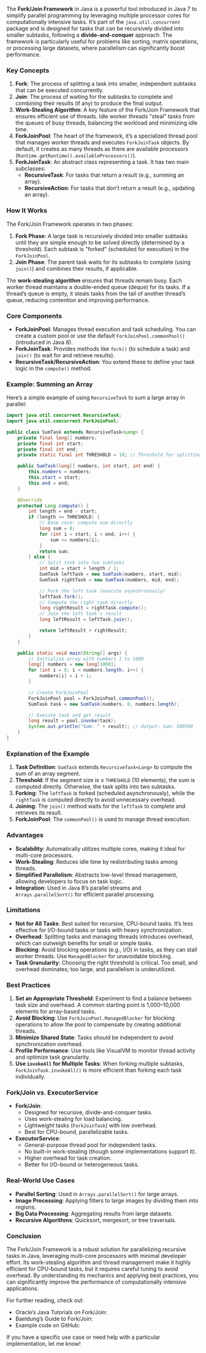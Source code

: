 The **Fork/Join Framework** in Java is a powerful tool introduced in Java 7 to simplify parallel programming by leveraging multiple processor cores for computationally intensive tasks. It’s part of the `java.util.concurrent` package and is designed for tasks that can be recursively divided into smaller subtasks, following a **divide-and-conquer** approach. The framework is particularly useful for problems like sorting, matrix operations, or processing large datasets, where parallelism can significantly boost performance.

### Key Concepts
1. **Fork**: The process of splitting a task into smaller, independent subtasks that can be executed concurrently.
2. **Join**: The process of waiting for the subtasks to complete and combining their results (if any) to produce the final output.
3. **Work-Stealing Algorithm**: A key feature of the Fork/Join Framework that ensures efficient use of threads. Idle worker threads "steal" tasks from the queues of busy threads, balancing the workload and minimizing idle time.
4. **ForkJoinPool**: The heart of the framework, it’s a specialized thread pool that manages worker threads and executes `ForkJoinTask` objects. By default, it creates as many threads as there are available processors (`Runtime.getRuntime().availableProcessors()`).
5. **ForkJoinTask**: An abstract class representing a task. It has two main subclasses:
   - **RecursiveTask<V>**: For tasks that return a result (e.g., summing an array).
   - **RecursiveAction**: For tasks that don’t return a result (e.g., updating an array).

### How It Works
The Fork/Join Framework operates in two phases:
1. **Fork Phase**: A large task is recursively divided into smaller subtasks until they are simple enough to be solved directly (determined by a threshold). Each subtask is "forked" (scheduled for execution) in the `ForkJoinPool`.
2. **Join Phase**: The parent task waits for its subtasks to complete (using `join()`) and combines their results, if applicable.

The **work-stealing algorithm** ensures that threads remain busy. Each worker thread maintains a double-ended queue (deque) for its tasks. If a thread’s queue is empty, it steals tasks from the tail of another thread’s queue, reducing contention and improving performance.

### Core Components
- **ForkJoinPool**: Manages thread execution and task scheduling. You can create a custom pool or use the default `ForkJoinPool.commonPool()` (introduced in Java 8).
- **ForkJoinTask**: Provides methods like `fork()` (to schedule a task) and `join()` (to wait for and retrieve results).
- **RecursiveTask/RecursiveAction**: You extend these to define your task logic in the `compute()` method.

### Example: Summing an Array
Here’s a simple example of using `RecursiveTask` to sum a large array in parallel:

```java
import java.util.concurrent.RecursiveTask;
import java.util.concurrent.ForkJoinPool;

public class SumTask extends RecursiveTask<Long> {
    private final long[] numbers;
    private final int start;
    private final int end;
    private static final int THRESHOLD = 10; // Threshold for splitting tasks

    public SumTask(long[] numbers, int start, int end) {
        this.numbers = numbers;
        this.start = start;
        this.end = end;
    }

    @Override
    protected Long compute() {
        int length = end - start;
        if (length <= THRESHOLD) {
            // Base case: compute sum directly
            long sum = 0;
            for (int i = start; i < end; i++) {
                sum += numbers[i];
            }
            return sum;
        } else {
            // Split task into two subtasks
            int mid = start + length / 2;
            SumTask leftTask = new SumTask(numbers, start, mid);
            SumTask rightTask = new SumTask(numbers, mid, end);

            // Fork the left task (execute asynchronously)
            leftTask.fork();
            // Compute the right task directly
            long rightResult = rightTask.compute();
            // Join the left task’s result
            long leftResult = leftTask.join();

            return leftResult + rightResult;
        }
    }

    public static void main(String[] args) {
        // Initialize array with numbers 1 to 1000
        long[] numbers = new long[1000];
        for (int i = 0; i < numbers.length; i++) {
            numbers[i] = i + 1;
        }

        // Create ForkJoinPool
        ForkJoinPool pool = ForkJoinPool.commonPool();
        SumTask task = new SumTask(numbers, 0, numbers.length);

        // Execute task and get result
        long result = pool.invoke(task);
        System.out.println("Sum: " + result); // Output: Sum: 500500
    }
}
```

### Explanation of the Example
1. **Task Definition**: `SumTask` extends `RecursiveTask<Long>` to compute the sum of an array segment.
2. **Threshold**: If the segment size is ≤ `THRESHOLD` (10 elements), the sum is computed directly. Otherwise, the task splits into two subtasks.
3. **Forking**: The `leftTask` is forked (scheduled asynchronously), while the `rightTask` is computed directly to avoid unnecessary overhead.
4. **Joining**: The `join()` method waits for the `leftTask` to complete and retrieves its result.
5. **ForkJoinPool**: The `commonPool()` is used to manage thread execution.

### Advantages
- **Scalability**: Automatically utilizes multiple cores, making it ideal for multi-core processors.
- **Work-Stealing**: Reduces idle time by redistributing tasks among threads.
- **Simplified Parallelism**: Abstracts low-level thread management, allowing developers to focus on task logic.
- **Integration**: Used in Java 8’s parallel streams and `Arrays.parallelSort()` for efficient parallel processing.

### Limitations
- **Not for All Tasks**: Best suited for recursive, CPU-bound tasks. It’s less effective for I/O-bound tasks or tasks with heavy synchronization.
- **Overhead**: Splitting tasks and managing threads introduces overhead, which can outweigh benefits for small or simple tasks.
- **Blocking**: Avoid blocking operations (e.g., I/O) in tasks, as they can stall worker threads. Use `ManagedBlocker` for unavoidable blocking.
- **Task Granularity**: Choosing the right threshold is critical. Too small, and overhead dominates; too large, and parallelism is underutilized.

### Best Practices
1. **Set an Appropriate Threshold**: Experiment to find a balance between task size and overhead. A common starting point is 1,000–10,000 elements for array-based tasks.
2. **Avoid Blocking**: Use `ForkJoinPool.ManagedBlocker` for blocking operations to allow the pool to compensate by creating additional threads.
3. **Minimize Shared State**: Tasks should be independent to avoid synchronization overhead.
4. **Profile Performance**: Use tools like VisualVM to monitor thread activity and optimize task granularity.
5. **Use `invokeAll` for Multiple Tasks**: When forking multiple subtasks, `ForkJoinTask.invokeAll()` is more efficient than forking each task individually.

### Fork/Join vs. ExecutorService
- **Fork/Join**:
  - Designed for recursive, divide-and-conquer tasks.
  - Uses work-stealing for load balancing.
  - Lightweight tasks (`ForkJoinTask`) with low overhead.
  - Best for CPU-bound, parallelizable tasks.
- **ExecutorService**:
  - General-purpose thread pool for independent tasks.
  - No built-in work-stealing (though some implementations support it).
  - Higher overhead for task creation.
  - Better for I/O-bound or heterogeneous tasks.

### Real-World Use Cases
- **Parallel Sorting**: Used in `Arrays.parallelSort()` for large arrays.
- **Image Processing**: Applying filters to large images by dividing them into regions.
- **Big Data Processing**: Aggregating results from large datasets.
- **Recursive Algorithms**: Quicksort, mergesort, or tree traversals.

### Conclusion
The Fork/Join Framework is a robust solution for parallelizing recursive tasks in Java, leveraging multi-core processors with minimal developer effort. Its work-stealing algorithm and thread management make it highly efficient for CPU-bound tasks, but it requires careful tuning to avoid overhead. By understanding its mechanics and applying best practices, you can significantly improve the performance of computationally intensive applications.

For further reading, check out:
- Oracle’s Java Tutorials on Fork/Join:[](https://docs.oracle.com/javase/tutorial/essential/concurrency/forkjoin.html)
- Baeldung’s Guide to Fork/Join:[](https://www.baeldung.com/java-fork-join)
- Example code on GitHub:[](https://github.com/albertattard/java-fork-join-example/blob/master/README.md)

If you have a specific use case or need help with a particular implementation, let me know!
